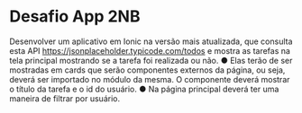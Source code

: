 # Desafio App 2NB
Desenvolver um aplicativo em Ionic na versão mais atualizada, que consulta esta API https://jsonplaceholder.typicode.com/todos e mostra as tarefas na tela principal mostrando se a tarefa foi realizada ou não. ● Elas terão de ser mostradas em cards que serão componentes externos da página, ou seja, deverá ser importado no módulo da mesma. O componente deverá mostrar o título da tarefa e o id do usuário. ● Na página principal deverá ter uma maneira de filtrar por usuário.
